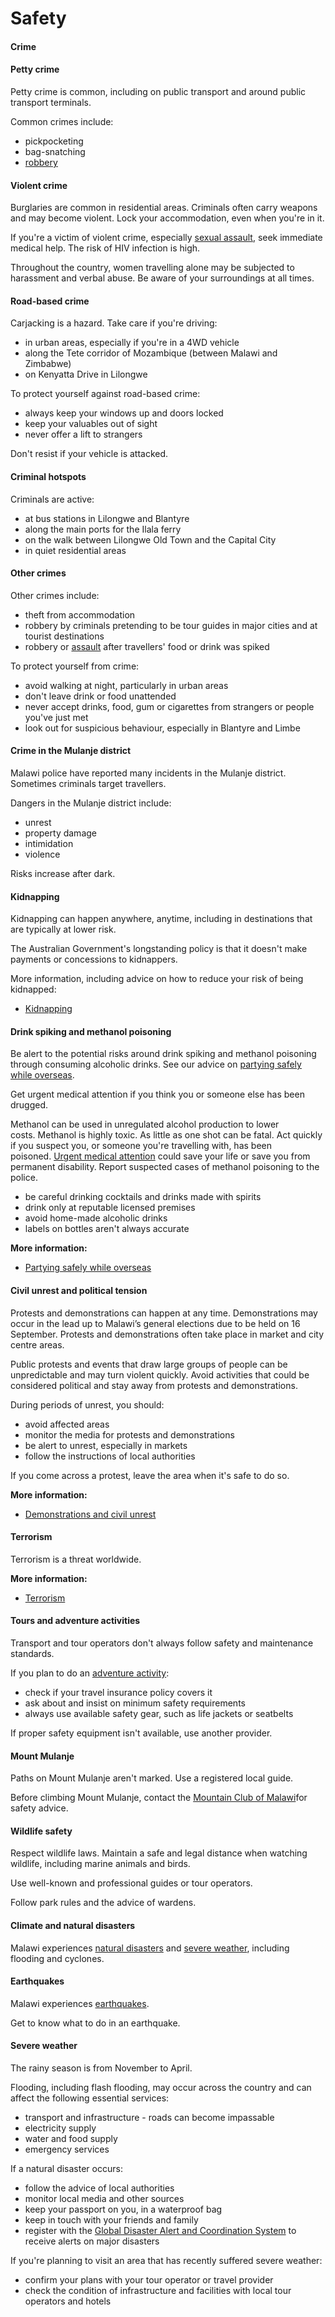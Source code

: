 # Safety

#### Crime

#### Petty crime

Petty crime is common, including on public transport and around public transport terminals.

Common crimes include:

* pickpocketing
* bag-snatching
* [robbery](/before-you-go/safety/theft-robbery "Theft and robbery")

#### Violent crime

Burglaries are common in residential areas. Criminals often carry weapons and may become violent. Lock your accommodation, even when you're in it.

If you're a victim of violent crime, especially [sexual assault](/before-you-go/safety/sexual-assault "Reducing the risk of sexual assault and harassment"), seek immediate medical help. The risk of HIV infection is high.

Throughout the country, women travelling alone may be subjected to harassment and verbal abuse. Be aware of your surroundings at all times.

#### Road-based crime

Carjacking is a hazard. Take care if you're driving:

* in urban areas, especially if you're in a 4WD vehicle
* along the Tete corridor of Mozambique (between Malawi and Zimbabwe)
* on Kenyatta Drive in Lilongwe

To protect yourself against road-based crime:

* always keep your windows up and doors locked
* keep your valuables out of sight
* never offer a lift to strangers

Don't resist if your vehicle is attacked.

#### Criminal hotspots

Criminals are active:

* at bus stations in Lilongwe and Blantyre
* along the main ports for the Ilala ferry
* on the walk between Lilongwe Old Town and the Capital City
* in quiet residential areas

#### Other crimes

Other crimes include:

* theft from accommodation
* robbery by criminals pretending to be tour guides in major cities and at tourist destinations
* robbery or [assault](/before-you-go/safety/assault "Reducing the risk of assault") after travellers' food or drink was spiked

To protect yourself from crime:

* avoid walking at night, particularly in urban areas
* don't leave drink or food unattended
* never accept drinks, food, gum or cigarettes from strangers or people you've just met
* look out for suspicious behaviour, especially in Blantyre and Limbe

#### Crime in the Mulanje district

Malawi police have reported many incidents in the Mulanje district. Sometimes criminals target travellers.

Dangers in the Mulanje district include:

* unrest
* property damage
* intimidation
* violence

Risks increase after dark.

#### Kidnapping

Kidnapping can happen anywhere, anytime, including in destinations that are typically at lower risk.

The Australian Government's longstanding policy is that it doesn't make payments or concessions to kidnappers.

More information, including advice on how to reduce your risk of being kidnapped:

* [Kidnapping](https://www.smartraveller.gov.au/before-you-go/safety/kidnapping)

#### Drink spiking and methanol poisoning

Be alert to the potential risks around drink spiking and methanol poisoning through consuming alcoholic drinks. See our advice on [partying safely while overseas](https://www.smartraveller.gov.au/before-you-go/safety/partying#methanol).

Get urgent medical attention if you think you or someone else has been drugged.

Methanol can be used in unregulated alcohol production to lower costs. Methanol is highly toxic. As little as one shot can be fatal. Act quickly if you suspect you, or someone you're travelling with, has been poisoned. [Urgent medical attention](https://www.smartraveller.gov.au/while-youre-away/when-things-go-wrong/medical-assistance) could save your life or save you from permanent disability. Report suspected cases of methanol poisoning to the police.

* be careful drinking cocktails and drinks made with spirits
* drink only at reputable licensed premises
* avoid home-made alcoholic drinks
* labels on bottles aren't always accurate

**More information:**

* [Partying safely while overseas](https://www.smartraveller.gov.au/before-you-go/safety/partying)

#### Civil unrest and political tension

Protests and demonstrations can happen at any time. Demonstrations may occur in the lead up to Malawi’s general elections due to be held on 16 September. Protests and demonstrations often take place in market and city centre areas.

Public protests and events that draw large groups of people can be unpredictable and may turn violent quickly. Avoid activities that could be considered political and stay away from protests and demonstrations.

During periods of unrest, you should:

* avoid affected areas
* monitor the media for protests and demonstrations
* be alert to unrest, especially in markets
* follow the instructions of local authorities

If you come across a protest, leave the area when it's safe to do so.

**More information:**

* [Demonstrations and civil unrest](/before-you-go/safety/protests-civil-unrest "Protests and civil unrest")

#### Terrorism

Terrorism is a threat worldwide.

**More information:**

* [Terrorism](/before-you-go/safety/terrorism "Terrorism")

#### Tours and adventure activities

Transport and tour operators don't always follow safety and maintenance standards.

If you plan to do an [adventure activity](/before-you-go/activities/adventure "Going overseas for sports and adventure"):

* check if your travel insurance policy covers it
* ask about and insist on minimum safety requirements
* always use available safety gear, such as life jackets or seatbelts

If proper safety equipment isn't available, use another provider.

#### Mount Mulanje

Paths on Mount Mulanje aren't marked. Use a registered local guide.

Before climbing Mount Mulanje, contact the [Mountain Club of Malawi](https://mcm438.wordpress.com/)for safety advice.

#### Wildlife safety

Respect wildlife laws. Maintain a safe and legal distance when watching wildlife, including marine animals and birds.

Use well-known and professional guides or tour operators.

Follow park rules and the advice of wardens.

#### Climate and natural disasters

Malawi experiences [natural disasters](/before-you-go/safety/natural-disasters "Staying safe when there's a natural disaster") and [severe weather](/while-youre-away/crisis-or-emergency/severe-weather-incident "There's a severe weather incident"), including flooding and cyclones.

#### Earthquakes

Malawi experiences [earthquakes](/before-you-go/safety/earthquakes-tsunamis "Earthquakes and tsunamis").

Get to know what to do in an earthquake.

#### Severe weather

The rainy season is from November to April.

Flooding, including flash flooding, may occur across the country and can affect the following essential services:

* transport and infrastructure - roads can become impassable
* electricity supply
* water and food supply
* emergency services

If a natural disaster occurs:

* follow the advice of local authorities
* monitor local media and other sources
* keep your passport on you, in a waterproof bag
* keep in touch with your friends and family
* register with the [Global Disaster Alert and Coordination System](http://www.gdacs.org/) to receive alerts on major disasters

If you're planning to visit an area that has recently suffered severe weather:

* confirm your plans with your tour operator or travel provider
* check the condition of infrastructure and facilities with local tour operators and hotels